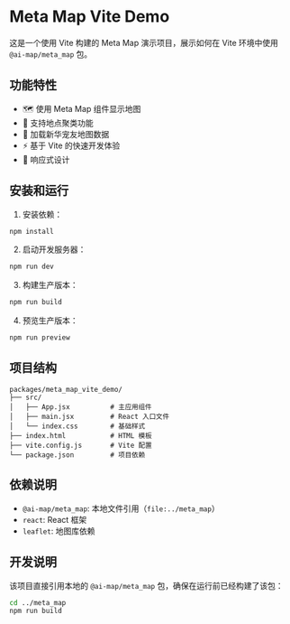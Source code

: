 # Meta Map Vite Demo

这是一个使用 Vite 构建的 Meta Map 演示项目，展示如何在 Vite 环境中使用 `@ai-map/meta_map` 包。

## 功能特性

- 🗺️ 使用 Meta Map 组件显示地图
- 📍 支持地点聚类功能
- 🎯 加载新华宠友地图数据
- ⚡ 基于 Vite 的快速开发体验
- 📱 响应式设计

## 安装和运行

1. 安装依赖：
```bash
npm install
```

2. 启动开发服务器：
```bash
npm run dev
```

3. 构建生产版本：
```bash
npm run build
```

4. 预览生产版本：
```bash
npm run preview
```

## 项目结构

```
packages/meta_map_vite_demo/
├── src/
│   ├── App.jsx          # 主应用组件
│   ├── main.jsx         # React 入口文件
│   └── index.css        # 基础样式
├── index.html           # HTML 模板
├── vite.config.js       # Vite 配置
└── package.json         # 项目依赖
```

## 依赖说明

- `@ai-map/meta_map`: 本地文件引用（`file:../meta_map`）
- `react`: React 框架
- `leaflet`: 地图库依赖

## 开发说明

该项目直接引用本地的 `@ai-map/meta_map` 包，确保在运行前已经构建了该包：

```bash
cd ../meta_map
npm run build
``` 